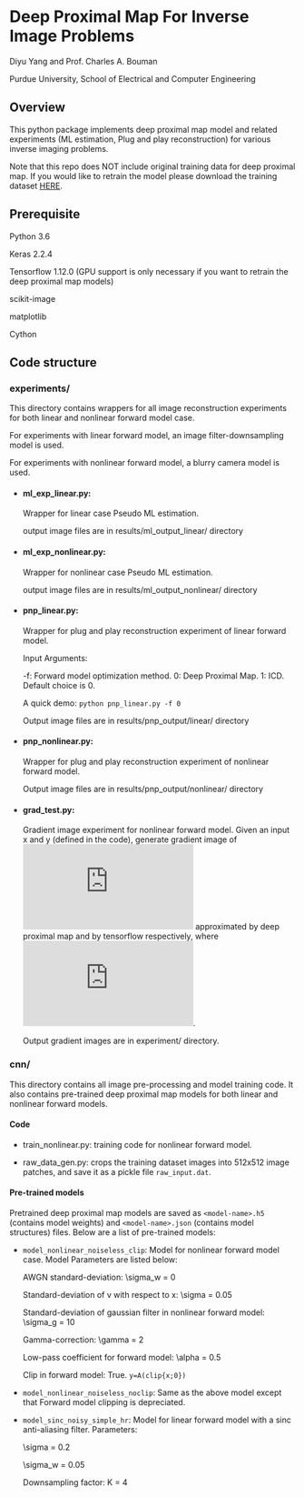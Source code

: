 # Deep Proximal Map For Inverse Image Problems

Diyu Yang and Prof. Charles A. Bouman

Purdue University, School of Electrical and Computer Engineering
## Overview
This python package implements deep proximal map model and related experiments (ML estimation, Plug and play reconstruction) for various inverse imaging problems.

Note that this repo does NOT include original training data for deep proximal map. If you would like to retrain the model please download the training dataset [HERE](https://data.vision.ee.ethz.ch/cvl/DIV2K/).

## Prerequisite
Python 3.6

Keras 2.2.4

Tensorflow 1.12.0 (GPU support is only necessary if you want to retrain the deep proximal map models)

scikit-image

matplotlib

Cython

## Code structure
### experiments/
This directory contains wrappers for all image reconstruction experiments for both linear and nonlinear forward model case.

For experiments with linear forward model, an image filter-downsampling model is used.

For experiments with nonlinear forward model, a blurry camera model is used.

* #### ml_exp_linear.py: 

  Wrapper for linear case Pseudo ML estimation.
  
  output image files are in results/ml_output_linear/ directory

* #### ml_exp_nonlinear.py: 

  Wrapper for nonlinear case Pseudo ML estimation.
  
  output image files are in results/ml_output_nonlinear/ directory
  
* #### pnp_linear.py: 

  Wrapper for plug and play reconstruction experiment of linear forward model.
  
  Input Arguments:
  
    -f: Forward model optimization method. 0: Deep Proximal Map. 1: ICD. Default choice is 0.
    
    A quick demo: `python pnp_linear.py -f 0`
    
    Output image files are in results/pnp_output/linear/ directory
  
* #### pnp_nonlinear.py: 

  Wrapper for plug and play reconstruction experiment of nonlinear forward model.

  Output image files are in results/pnp_output/nonlinear/ directory
  
* #### grad_test.py:

  Gradient image experiment for nonlinear forward model. Given an input x and y (defined in the code), generate gradient image of ![gradient](https://latex.codecogs.com/gif.latex?%5Cnabla%20f%28x%29) approximated by deep proximal map and by tensorflow respectively, where ![fx](https://latex.codecogs.com/gif.latex?f%28x%29%3D%5Cfrac%7B1%7D%7B2%7D%7C%7Cy-A%28x%29%7C%7C%5E2_B).
  
  Output gradient images are in experiment/ directory.
  
  
### cnn/

This directory contains all image pre-processing and model training code. It also contains pre-trained deep proximal map models for both linear and nonlinear forward models. 

#### Code

* train_nonlinear.py: training code for nonlinear forward model.

* raw_data_gen.py: crops the training dataset images into 512x512 image patches, and save it as a pickle file `raw_input.dat`.

#### Pre-trained models
Pretrained deep proximal map models are saved as `<model-name>.h5` (contains model weights) and `<model-name>.json` (contains model structures) files. Below are a list of pre-trained models:

* `model_nonlinear_noiseless_clip`: 
  Model for nonlinear forward model case. Model Parameters are listed below:
  
  AWGN standard-deviation: \sigma_w = 0
  
  Standard-deviation of v with respect to x: \sigma = 0.05
  
  Standard-deviation of gaussian filter in nonlinear forward model: \sigma_g = 10
  
  Gamma-correction: \gamma = 2
  
  Low-pass coefficient for forward model: \alpha = 0.5
  
  Clip in forward model: True. `y=A(clip{x;0})`

* `model_nonlinear_noiseless_noclip`: 
  Same as the above model except that Forward model clipping is depreciated. 
  
* `model_sinc_noisy_simple_hr`:
  Model for linear forward model with a sinc anti-aliasing filter. Parameters:
  
  \sigma = 0.2

  \sigma_w = 0.05
  
  Downsampling factor: K = 4
